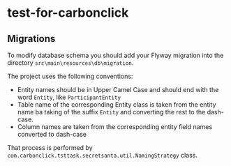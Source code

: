 # test-for-carbonclick

## Migrations

To modify database schema you should add your Flyway migration into the directory
`src\main\resources\db\migration`.

The project uses the following conventions:

* Entity names should be in Upper Camel Case and should end with the word 
  `Entity`, like `ParticipantEntity`
* Table name of the corresponding Entity class is taken from the entity name
  ba taking of the suffix `Entity` and converting the rest to the dash-case.
* Column names are taken from the corresponding entity field names converted to 
  dash-case
  
That process is performed by `com.carbonclick.tsttask.secretsanta.util.NamingStrategy`
class.

   